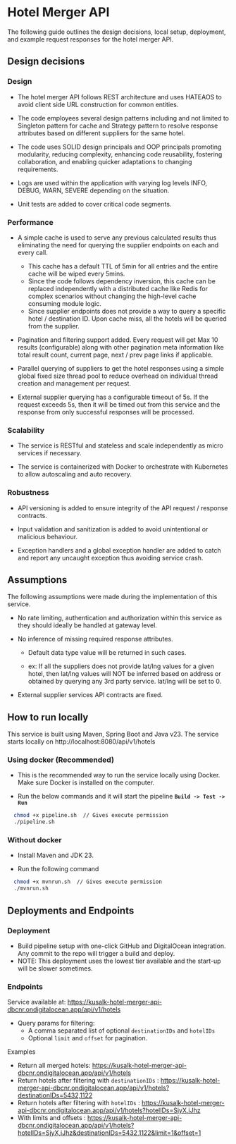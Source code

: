 # Hotel Merger API

The following guide outlines the design decisions, local setup, deployment, and example request responses for the hotel
merger API.

## Design decisions

### Design

* The hotel merger API follows REST architecture and uses HATEAOS to avoid client side URL construction for common
  entities.


* The code employees several design patterns including and not limited to Singleton pattern for cache and Strategy
  pattern to resolve response attributes based on different suppliers for the same hotel.


* The code uses SOLID design principals and OOP principals promoting modularity, reducing complexity, enhancing code
  reusability, fostering collaboration, and enabling quicker adaptations to changing requirements.


* Logs are used within the application with varying log levels INFO, DEBUG, WARN, SEVERE depending on the situation.


* Unit tests are added to cover critical code segments.

### Performance

* A simple cache is used to serve any previous calculated results thus eliminating the need for querying the supplier
  endpoints on each and every call.
    * This cache has a default TTL of 5min for all entries and the entire cache will be wiped every 5mins.
    * Since the code follows dependency inversion, this cache can be replaced independently with a distributed cache
      like Redis for complex scenarios without changing the high-level cache consuming module logic.
    * Since supplier endpoints does not provide a way to query a specific hotel / destination ID. Upon cache miss, all the hotels will be queried from the supplier.


* Pagination and filtering support added. Every request will get Max 10 results (configurable) along with other
  pagination meta information like total result count, current page, next / prev page links if applicable.


* Parallel querying of suppliers to get the hotel responses using a simple global fixed size thread pool to reduce
  overhead on individual thread creation and management per request.


* External supplier querying has a configurable timeout of 5s. If the request exceeds 5s, then it will be timed out from this service and the response from only successful responses will be processed.

### Scalability

* The service is RESTful and stateless and scale independently as micro services if necessary.


* The service is containerized with Docker to orchestrate with Kubernetes to allow autoscaling and auto recovery.

### Robustness

* API versioning is added to ensure integrity of the API request / response contracts.


* Input validation and sanitization is added to avoid unintentional or malicious behaviour.


* Exception handlers and a global exception handler are added to catch and report any uncaught exception thus avoiding service crash.

## Assumptions

The following assumptions were made during the implementation of this service.

* No rate limiting, authentication and authorization within this service as they should ideally be handled at gateway level.


* No inference of missing required response attributes. 
  * Default data type value will be returned in such cases.

  * ex: If all the suppliers does not provide lat/lng values for a given hotel, then lat/lng values will NOT be inferred based on address or obtained by querying any 3rd party service. lat/lng will be set to 0.


* External supplier services API contracts are fixed.

## How to run locally

This service is built using Maven, Spring Boot and Java v23. The service starts locally on http://localhost:8080/api/v1/hotels

### Using docker (Recommended)

* This is the recommended way to run the service locally using Docker. Make sure Docker is installed on the computer.


* Run the below commands and it will start the pipeline **`Build -> Test -> Run`**  

```bash
  chmod +x pipeline.sh  // Gives execute permission
  ./pipeline.sh
```

### Without docker

* Install Maven and JDK 23. 


* Run the following command

```bash
  chmod +x mvnrun.sh  // Gives execute permission
  ./mvnrun.sh
```

## Deployments and Endpoints

### Deployment
* Build pipeline setup with one-click GitHub and DigitalOcean integration. Any commit to the repo will trigger a build and deploy. 
* NOTE: This deployment uses the lowest tier available and the start-up will be slower sometimes.

### Endpoints

Service available at: https://kusalk-hotel-merger-api-dbcnr.ondigitalocean.app/api/v1/hotels

* Query params for filtering: 
  * A comma separated list of optional `destinationIDs` and `hotelIDs`
  * Optional `limit` and `offset` for pagination.

Examples

* Return all merged hotels: https://kusalk-hotel-merger-api-dbcnr.ondigitalocean.app/api/v1/hotels
* Return hotels after filtering with `destinationIDs` : https://kusalk-hotel-merger-api-dbcnr.ondigitalocean.app/api/v1/hotels?destinationIDs=5432,1122
* Return hotels after filtering with `hotelIDs` : https://kusalk-hotel-merger-api-dbcnr.ondigitalocean.app/api/v1/hotels?hotelIDs=SjyX,iJhz 
* With limits and offsets : https://kusalk-hotel-merger-api-dbcnr.ondigitalocean.app/api/v1/hotels?hotelIDs=SjyX,iJhz&destinationIDs=5432,1122&limit=1&offset=1